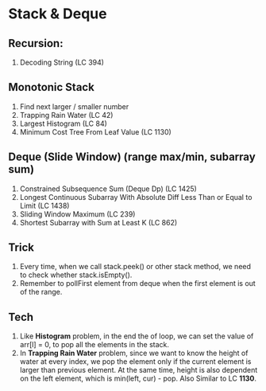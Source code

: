 # Stack & Deque



## Recursion:

1. Decoding String (LC 394)



## Monotonic Stack

1. Find next larger / smaller number
2. Trapping Rain Water (LC 42)
3. Largest Histogram (LC 84)
4. Minimum Cost Tree From Leaf Value (LC 1130)



## Deque (Slide Window) (range max/min, subarray sum)

1. Constrained Subsequence Sum (Deque Dp) (LC 1425)
2. Longest Continuous Subarray With Absolute Diff Less Than or Equal to Limit (LC 1438)
3. Sliding Window Maximum (LC 239)
4. Shortest Subarray with Sum at Least K (LC 862)



## Trick

1. Every time, when we call stack.peek() or other stack method, we need to check whether stack.isEmpty().
2. Remember to pollFirst element from deque when the first element is out of the range.



## Tech

1. Like **Histogram** problem, in the end the of loop, we can set the value of arr[l] = 0, to pop all the elements in the stack.
2. In **Trapping Rain Water** problem, since we want to know the height of water at every index, we pop the element only if the current element is larger than previous element. At the same time, height is also dependent on the left element, which is min(left, cur) - pop. Also Similar to LC **1130**.

